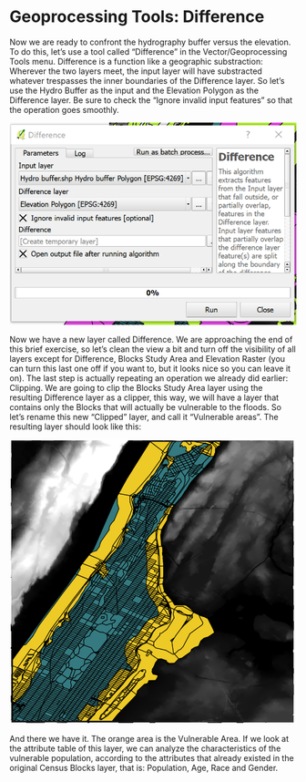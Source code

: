 # Geoprocessing Tools: Difference

Now we are ready to confront the hydrography buffer versus the elevation. To do this, let’s use a tool called “Difference” in the Vector/Geoprocessing Tools menu. Difference is a function like a geographic substraction: Wherever the two layers meet, the input layer will have substracted whatever trespasses the inner boundaries of the Difference layer. So let’s use the Hydro Buffer as the input and the Elevation Polygon as the Difference layer. Be sure to check the “Ignore invalid input features” so that the operation goes smoothly.

![Geoprocessing Tools: Difference Dialog Box](images/differ1.png)

Now we have a new layer called Difference. We are approaching the end of this brief exercise, so let’s clean the view a bit and turn off the visibility of all layers except for Difference, Blocks Study Area and Elevation Raster (you can turn this last one off if you want to, but it looks nice so you can leave it on). The last step is actually repeating an operation we already did earlier: Clipping. We are going to clip the Blocks Study Area layer using the resulting Difference layer as a clipper, this way, we will have a layer that contains only the Blocks that will actually be vulnerable to the floods. So let’s rename this new “Clipped” layer, and call it “Vulnerable areas”. The resulting layer should look like this:

![Rough Final Result after Clipping](images/differ2.png)

And there we have it. The orange area is the Vulnerable Area. If we look at the attribute table of this layer, we can analyze the characteristics of the vulnerable population, according to the attributes that already existed in the original Census Blocks layer, that is: Population, Age, Race and Gender.
